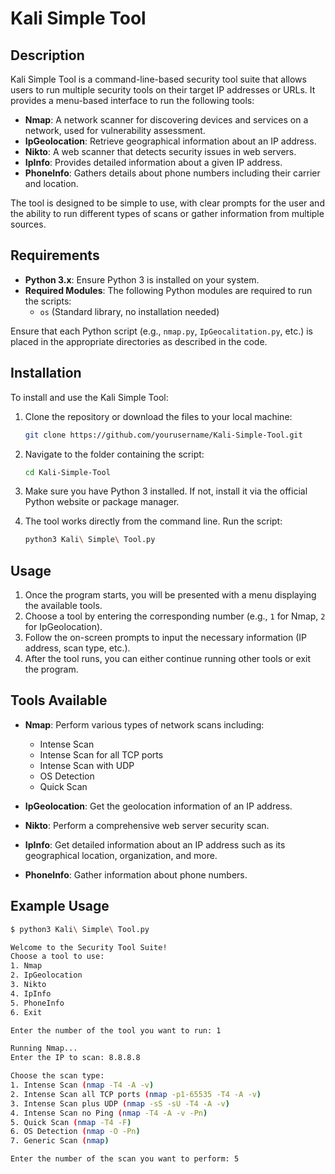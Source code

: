 # Kali Simple Tool

## Description

Kali Simple Tool is a command-line-based security tool suite that allows users to run multiple security tools on their target IP addresses or URLs. It provides a menu-based interface to run the following tools:

- **Nmap**: A network scanner for discovering devices and services on a network, used for vulnerability assessment.
- **IpGeolocation**: Retrieve geographical information about an IP address.
- **Nikto**: A web scanner that detects security issues in web servers.
- **IpInfo**: Provides detailed information about a given IP address.
- **PhoneInfo**: Gathers details about phone numbers including their carrier and location.

The tool is designed to be simple to use, with clear prompts for the user and the ability to run different types of scans or gather information from multiple sources.

## Requirements

- **Python 3.x**: Ensure Python 3 is installed on your system.
- **Required Modules**: The following Python modules are required to run the scripts:
  - `os` (Standard library, no installation needed)
  
Ensure that each Python script (e.g., `nmap.py`, `IpGeocalitation.py`, etc.) is placed in the appropriate directories as described in the code.

## Installation

To install and use the Kali Simple Tool:

1. Clone the repository or download the files to your local machine:
    ```bash
    git clone https://github.com/yourusername/Kali-Simple-Tool.git
    ```

2. Navigate to the folder containing the script:
    ```bash
    cd Kali-Simple-Tool
    ```

3. Make sure you have Python 3 installed. If not, install it via the official Python website or package manager.

4. The tool works directly from the command line. Run the script:
    ```bash
    python3 Kali\ Simple\ Tool.py
    ```

## Usage

1. Once the program starts, you will be presented with a menu displaying the available tools.
2. Choose a tool by entering the corresponding number (e.g., `1` for Nmap, `2` for IpGeolocation).
3. Follow the on-screen prompts to input the necessary information (IP address, scan type, etc.).
4. After the tool runs, you can either continue running other tools or exit the program.

## Tools Available

- **Nmap**: Perform various types of network scans including:
  - Intense Scan
  - Intense Scan for all TCP ports
  - Intense Scan with UDP
  - OS Detection
  - Quick Scan
  
- **IpGeolocation**: Get the geolocation information of an IP address.

- **Nikto**: Perform a comprehensive web server security scan.

- **IpInfo**: Get detailed information about an IP address such as its geographical location, organization, and more.

- **PhoneInfo**: Gather information about phone numbers.

## Example Usage

```bash
$ python3 Kali\ Simple\ Tool.py

Welcome to the Security Tool Suite!
Choose a tool to use:
1. Nmap
2. IpGeolocation
3. Nikto
4. IpInfo
5. PhoneInfo
6. Exit

Enter the number of the tool you want to run: 1

Running Nmap...
Enter the IP to scan: 8.8.8.8

Choose the scan type:
1. Intense Scan (nmap -T4 -A -v)
2. Intense Scan all TCP ports (nmap -p1-65535 -T4 -A -v)
3. Intense Scan plus UDP (nmap -sS -sU -T4 -A -v)
4. Intense Scan no Ping (nmap -T4 -A -v -Pn)
5. Quick Scan (nmap -T4 -F)
6. OS Detection (nmap -O -Pn)
7. Generic Scan (nmap)

Enter the number of the scan you want to perform: 5
